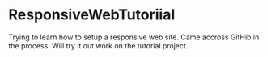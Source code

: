 ResponsiveWebTutoriial
======================
Trying to learn how to setup a responsive web site. Came accross GitHib in the process.
Will try it out work on the tutorial project.

